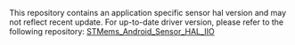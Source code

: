 This repository contains an application specific sensor hal version and may not reflect recent update.
For up-to-date driver version, please refer to the following repository:
[STMems_Android_Sensor_HAL_IIO](https://github.com/STMicroelectronics/STMems_Android_Sensor_HAL_IIO)


